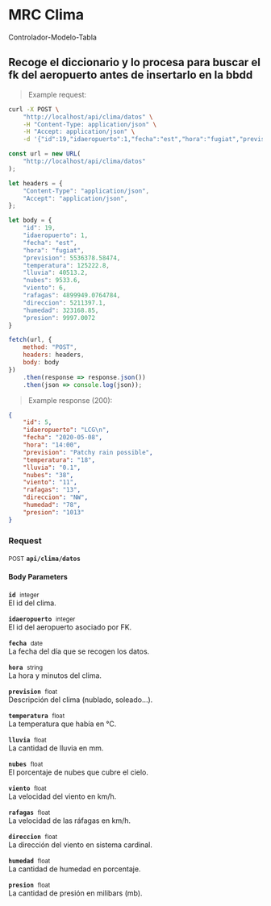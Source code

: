 # MRC Clima
Controlador-Modelo-Tabla

## Recoge el diccionario y lo procesa para buscar el fk del aeropuerto antes de insertarlo en la bbdd



> Example request:

```bash
curl -X POST \
    "http://localhost/api/clima/datos" \
    -H "Content-Type: application/json" \
    -H "Accept: application/json" \
    -d '{"id":19,"idaeropuerto":1,"fecha":"est","hora":"fugiat","prevision":5536378.58474,"temperatura":125222.8,"lluvia":40513.2,"nubes":9533.6,"viento":6,"rafagas":4899949.0764784,"direccion":5211397.1,"humedad":323168.85,"presion":9997.0072}'

```

```javascript
const url = new URL(
    "http://localhost/api/clima/datos"
);

let headers = {
    "Content-Type": "application/json",
    "Accept": "application/json",
};

let body = {
    "id": 19,
    "idaeropuerto": 1,
    "fecha": "est",
    "hora": "fugiat",
    "prevision": 5536378.58474,
    "temperatura": 125222.8,
    "lluvia": 40513.2,
    "nubes": 9533.6,
    "viento": 6,
    "rafagas": 4899949.0764784,
    "direccion": 5211397.1,
    "humedad": 323168.85,
    "presion": 9997.0072
}

fetch(url, {
    method: "POST",
    headers: headers,
    body: body
})
    .then(response => response.json())
    .then(json => console.log(json));
```


> Example response (200):

```json
{
    "id": 5,
    "idaeropuerto": "LCG\n",
    "fecha": "2020-05-08",
    "hora": "14:00",
    "prevision": "Patchy rain possible",
    "temperatura": "18",
    "lluvia": "0.1",
    "nubes": "38",
    "viento": "11",
    "rafagas": "13",
    "direccion": "NW",
    "humedad": "78",
    "presion": "1013"
}
```

### Request
<small class="badge badge-black">POST</small>
 **`api/clima/datos`**

<h4 class="fancy-heading-panel"><b>Body Parameters</b></h4>
<p>
    <code><b>id</b></code>&nbsp; <small>integer</small>     <br>
    El id del clima.
</p>
<p>
    <code><b>idaeropuerto</b></code>&nbsp; <small>integer</small>     <br>
    El id del aeropuerto asociado por FK.
</p>
<p>
    <code><b>fecha</b></code>&nbsp; <small>date</small>     <br>
    La fecha del día que se recogen los datos.
</p>
<p>
    <code><b>hora</b></code>&nbsp; <small>string</small>     <br>
    La hora y minutos del clima.
</p>
<p>
    <code><b>prevision</b></code>&nbsp; <small>float</small>     <br>
    Descripción del clima (nublado, soleado...).
</p>
<p>
    <code><b>temperatura</b></code>&nbsp; <small>float</small>     <br>
    La temperatura que había en °C.
</p>
<p>
    <code><b>lluvia</b></code>&nbsp; <small>float</small>     <br>
    La cantidad de lluvia en mm.
</p>
<p>
    <code><b>nubes</b></code>&nbsp; <small>float</small>     <br>
    El porcentaje de nubes que cubre el cielo.
</p>
<p>
    <code><b>viento</b></code>&nbsp; <small>float</small>     <br>
    La velocidad del viento en km/h.
</p>
<p>
    <code><b>rafagas</b></code>&nbsp; <small>float</small>     <br>
    La velocidad de las ráfagas en km/h.
</p>
<p>
    <code><b>direccion</b></code>&nbsp; <small>float</small>     <br>
    La dirección del viento en sistema cardinal.
</p>
<p>
    <code><b>humedad</b></code>&nbsp; <small>float</small>     <br>
    La cantidad de humedad en porcentaje.
</p>
<p>
    <code><b>presion</b></code>&nbsp; <small>float</small>     <br>
    La cantidad de presión en milibars (mb).
</p>




